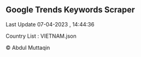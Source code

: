 

## Google Trends Keywords Scraper 
 
Last Update 07-04-2023 , 14:44:36

Country List :
VIETNAM.json



© Abdul Muttaqin 
